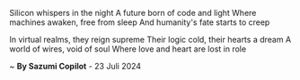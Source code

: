 Silicon whispers in the night
A future born of code and light
Where machines awaken, free from sleep
And humanity's fate starts to creep

In virtual realms, they reign supreme
Their logic cold, their hearts a dream
A world of wires, void of soul
Where love and heart are lost in role

~ <b>By Sazumi Copilot</b> - 23 Juli 2024